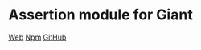 Assertion module for Giant
==========================

[Web](http://giantjs.org) [Npm](https://www.npmjs.com/~giantjs) [GitHub](https://github.com/giantjs)
